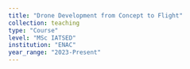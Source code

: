 ```yaml
---
title: "Drone Development from Concept to Flight"
collection: teaching
type: "Course"
level: "MSc IATSED"
institution: "ENAC"
year_range: "2023-Present"
---
```

